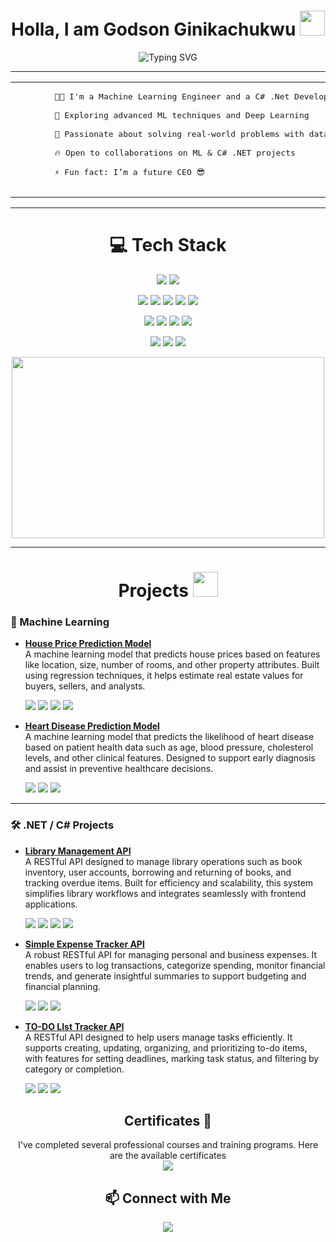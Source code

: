 <h1 align="center">
  Holla, I am Godson Ginikachukwu 
  <img src="https://media.giphy.com/media/hvRJCLFzcasrR4ia7z/giphy.gif" width="40px"/>
</h1>

<p align="center">
  <img src="https://readme-typing-svg.demolab.com?font=Fira+Code&duration=2500&pause=1000&center=true&vCenter=true&width=500&lines=Machine+Learning+Engineer+%F0%9F%92%BB;C%23+.NET+Developer+%F0%9F%93%88;Data+Scientist+%F0%9F%94%A7" alt="Typing SVG" />
</p>

<hr/>
<table>
  <tr>
    <td>
      <pre>
        👦🏻 I'm a Machine Learning Engineer and a C# .Net Developer<br>
        💯 Exploring advanced ML techniques and Deep Learning<br>
        🚀 Passionate about solving real-world problems with data<br>
        🔥 Open to collaborations on ML & C# .NET projects<br>
        ⚡ Fun fact: I’m a future CEO 😎
      </pre>
    </td>
  </tr>
</table>



<hr/>
<h1 align="center">
  💻 Tech Stack
</h1>

<p align="center">
  <img src="https://img.shields.io/badge/Python-3776AB?style=for-the-badge&logo=python&logoColor=white"/>
  <img src="https://img.shields.io/badge/C%23-239120?style=for-the-badge&logo=c-sharp&logoColor=white"/>
</p>
<p align="center">
  <img src="https://img.shields.io/badge/Pandas-150458?style=for-the-badge&logo=pandas&logoColor=white"/>
  <img src="https://img.shields.io/badge/NumPy-013243?style=for-the-badge&logo=numpy&logoColor=white"/>
  <img src="https://img.shields.io/badge/Scikit--Learn-F7931E?style=for-the-badge&logo=scikit-learn&logoColor=white"/>
  <img src="https://img.shields.io/badge/Matplotlib-11557C?style=for-the-badge&logo=matplotlib&logoColor=white"/>
  <img src="https://img.shields.io/badge/Seaborn-477893?style=for-the-badge&logo=seaborn&logoColor=white"/>
</p>
<p align="center">
  <img src="https://img.shields.io/badge/Microsoft_Azure-0089D6?style=for-the-badge&logo=microsoftazure&logoColor=white"/>
  <img src="https://img.shields.io/badge/.NET-512BD4?style=for-the-badge&logo=dotnet&logoColor=white"/>
  <img src="https://img.shields.io/badge/Git-F05032?style=for-the-badge&logo=git&logoColor=white"/>
  <img src="https://img.shields.io/badge/SQL_Server-CC2927?style=for-the-badge&logo=microsoftsqlserver&logoColor=white"/>
</p>
<p align="center">
  <img src="https://img.shields.io/badge/Jupyter-FA0E00?style=for-the-badge&logo=jupyter&logoColor=white"/>
  <img src="https://img.shields.io/badge/Visual_Studio-5C2D91?style=for-the-badge&logo=visual-studio&logoColor=white"/>
  <img src="https://img.shields.io/badge/VS_Code-0078D4?style=for-the-badge&logo=visual-studio-code&logoColor=white"/>
</p>

<p align="center">
  <img src="https://media.giphy.com/media/SWoSkN6DxTszqIKEqv/giphy.gif" width="500" height="290">
</p>
<hr/>



<h1 align="center">
   Projects
  <img src="https://i.imgur.com/V2Gdteo.gif" width="40px" />
</h1>

<h3>
  🧠 Machine Learning
</h3>

- **[House Price Prediction Model](https://github.com/godsonginika/Data-Science-ML-Projects/tree/main/House%20Price%20Prediction%20Model)**  
  A machine learning model that predicts house prices based on features like location, size, number of rooms, and other property attributes. Built using regression techniques, it helps estimate real estate values for buyers, sellers, and analysts.
  <p>
    <img src="https://img.shields.io/badge/Python-3776AB?style=flat-square&logo=python&logoColor=white"/>
    <img src="https://img.shields.io/badge/Scikit--Learn-F7931E?style=flat-square&logo=scikit-learn&logoColor=white"/>
    <img src="https://img.shields.io/badge/Pandas-150458?style=flat-square&logo=pandas&logoColor=white"/>
    <img src="https://img.shields.io/badge/SHAP-FF5F00?style=flat-square&logoColor=white"/>
  </p>

- **[Heart Disease Prediction Model](https://github.com/godsonginika/Data-Science-ML-Projects/tree/main/Heart%20Disease%20Prediction%20Model)**  
  A machine learning model that predicts the likelihood of heart disease based on patient health data such as age, blood pressure, cholesterol levels, and other clinical features. Designed to support early diagnosis and assist in preventive healthcare decisions. 
  <p>
    <img src="https://img.shields.io/badge/Python-3776AB?style=flat-square&logo=python&logoColor=white"/>
    <img src="https://img.shields.io/badge/Scikit--Learn-F7931E?style=flat-square&logo=scikit-learn&logoColor=white"/>
    <img src="https://img.shields.io/badge/Pandas-150458?style=flat-square&logo=pandas&logoColor=white"/>
  </p>

---

### 🛠 .NET / C# Projects

- **[Library Management API](https://github.com/godsonginika/ASP.NET-Web-API/tree/main/LibraryInfo)**  
  A RESTful API designed to manage library operations such as book inventory, user accounts, borrowing and returning of books, and tracking overdue items. Built for efficiency and scalability, this system simplifies library workflows and integrates seamlessly with frontend applications. 
  <p>
    <img src="https://img.shields.io/badge/C%23-239120?style=flat-square&logo=c-sharp&logoColor=white"/>
    <img src="https://img.shields.io/badge/.NET-512BD4?style=flat-square&logo=dotnet&logoColor=white"/>
    <img src="https://img.shields.io/badge/EF%20Core-512BD4?style=flat-square&logo=.net&logoColor=white"/>
    <img src="https://img.shields.io/badge/SQL_Server-CC2927?style=for-the-badge&logo=microsoftsqlserver&logoColor=white"/>
  </p>

- **[Simple Expense Tracker API](https://github.com/godsonginika/ASP.NET-Web-API/tree/main/Simple%20Expense%20Tracker%20API)**  
  A robust RESTful API for managing personal and business expenses. It enables users to log transactions, categorize spending, monitor financial trends, and generate insightful summaries to support budgeting and financial planning. 
  <p>
    <img src="https://img.shields.io/badge/C%23-239120?style=flat-square&logo=c-sharp&logoColor=white"/>
    <img src="https://img.shields.io/badge/SQL%20Server-CC2927?style=flat-square&logo=microsoft-sql-server&logoColor=white"/>
    <img src="https://img.shields.io/badge/.NET-512BD4?style=flat-square&logo=dotnet&logoColor=white"/>
  </p>

- **[TO-DO LIst Tracker API](https://github.com/godsonginika/ASP.NET-Web-API/tree/main/Simple%20Expense%20Tracker%20API)**  
  A RESTful API designed to help users manage tasks efficiently. It supports creating, updating, organizing, and prioritizing to-do items, with features for setting deadlines, marking task status, and filtering by category or completion. 
  <p>
    <img src="https://img.shields.io/badge/C%23-239120?style=flat-square&logo=c-sharp&logoColor=white"/>
    <img src="https://img.shields.io/badge/SQL%20Server-CC2927?style=flat-square&logo=microsoft-sql-server&logoColor=white"/>
    <img src="https://img.shields.io/badge/.NET-512BD4?style=flat-square&logo=dotnet&logoColor=white"/>
  </p>

<h2 align="center">
   Certificates 📜
</h2>
<p align="center">
  I've completed several professional courses and training programs.
  Here are the available certificates<br>
  <a href="https://drive.google.com/drive/folders/1O4h68VxSt95-wZnp1peXE9Ld8207_hjt?usp=drive_link" target="_blank">
    <img src="https://img.shields.io/badge/View_on-Google_Drive-4285F4?style=for-the-badge&logo=google-drive&logoColor=white" />
  </a>
</p>

<h2 align="center">📫 Connect with Me</h2>

<p align="center">
  <a href="https://www.linkedin.com/in/godsonginika" target="_blank">
    <img src="https://img.shields.io/badge/LinkedIn-Connect-blue?style=for-the-badge&logo=linkedin&logoColor=white" />
  </a>
</p>

